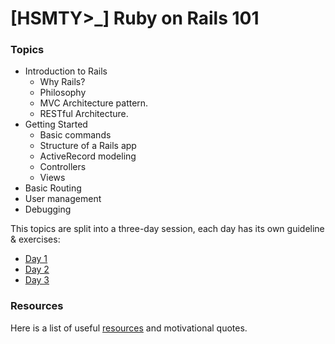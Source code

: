 
# \[HSMTY>_\] Ruby on Rails 101	

### Topics
- Introduction to Rails
  - Why Rails?
  - Philosophy
  - MVC Architecture pattern.
  - RESTful Architecture.
- Getting Started
  - Basic commands
  - Structure of a Rails app
  - ActiveRecord modeling
  - Controllers
  - Views
- Basic Routing
- User management
- Debugging


This topics are split into a three-day session, each day has its own guideline & exercises:

- [Day 1](https://github.com/hackerschoolmty/Rails101/blob/master/01/readme.md)
- [Day 2](https://github.com/hackerschoolmty/Rails101/blob/master/02/readme.md)
- [Day 3](https://github.com/hackerschoolmty/Rails101/blob/master/03/readme.md)

### Resources 

Here is a list of useful [resources](https://github.com/hackerschoolmty/Rails101/blob/master/resources.md) and motivational quotes.




